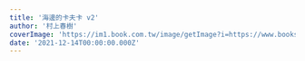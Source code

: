 ```yaml
---
title: '海邊的卡夫卡 v2'
author: '村上春樹'
coverImage: 'https://im1.book.com.tw/image/getImage?i=https://www.books.com.tw/img/001/083/37/0010833738.jpg'
date: '2021-12-14T00:00:00.000Z'
---
```

